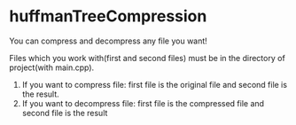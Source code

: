 # huffmanTreeCompression
You can compress and decompress any file you want!

Files which you work with(first and second files) must be in the directory of project(with main.cpp).

1. If you want to compress file: first file is the original file and second file is the result.
2. If you want to decompress file: first file is the compressed file and second file is the result
